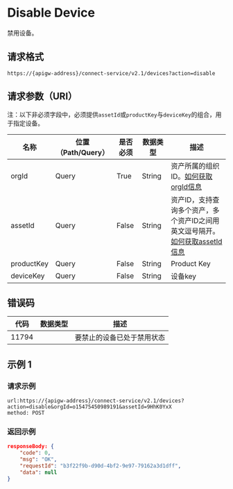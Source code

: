# Disable Device

禁用设备。

## 请求格式

```
https://{apigw-address}/connect-service/v2.1/devices?action=disable
```

## 请求参数（URI）

注：以下非必须字段中，必须提供`assetId`或`productKey`与`deviceKey`的组合，用于指定设备。

| 名称          | 位置（Path/Query） | 是否必须 | 数据类型 | 描述      |
|---------------|------------------|----------|-----------|--------------|
| orgId         | Query            | True     | String    | 资产所属的组织ID。[如何获取orgId信息](/docs/api/zh_CN/latest/api_faqs#id-orgid-orgid)                |
| assetId  | Query          | False      | String        | 资产ID，支持查询多个资产，多个资产ID之间用英文逗号隔开。[如何获取assetId信息](/docs/api/zh_CN/latest/api_faqs.html#asset-id-assetid-assetid) |
| productKey | Query         | False      | String         | Product Key      |
| deviceKey | Query         | False     | String          | 设备key          |
    


## 错误码

| 代码| 数据类型 | 描述         |
|-------------|-----------------------------------|-----------------------------|
| 11794 |                | 要禁止的设备已处于禁用状态                |


## 示例 1

### 请求示例

```
url:https://{apigw-address}/connect-service/v2.1/devices?action=disable&orgId=o15475450989191&assetId=9HhK0YxX
method: POST
```

### 返回示例

```json
responseBody: {
	"code": 0,
	"msg": "OK",
	"requestId": "b3f22f9b-d90d-4bf2-9e97-79162a3d1dff",
	"data": null
}
```

